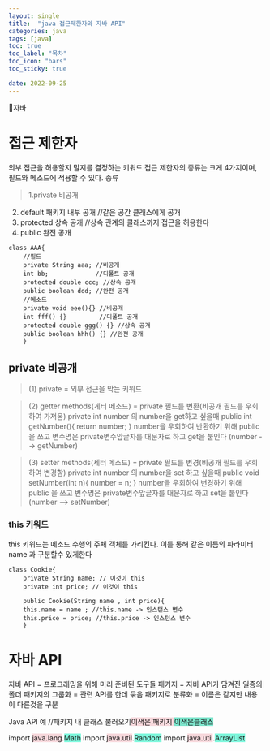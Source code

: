 ```yaml
---
layout: single
title:  "java 접근제한자와 자바 API"
categories: java
tags: [java]
toc: true
toc_label: "목차"
toc_icon: "bars"
toc_sticky: true

date: 2022-09-25
---
```

📘자바

# 접근 제한자
외부 접근을 허용할지 말지를 결정하는 키워드
접근 제한자의 종류는 크게 4가지이며, 필드와 메소드에 적용할 수 있다.
종류

> 1.private 비공개
2. default 패키지 내부 공개 //같은 공간 클래스에게 공개
3. protected 상속 공개 //상속 관계의 클래스까지 접근을 허용한다
4. public 완전 공개

```
class AAA{
	//필드
	private String aaa; //비공개
    int bb;				//디폴트 공개
    protected double ccc; //상속 공개
    public boolean ddd; //완전 공개
    //메소드
    private void eee(){} //비공개
    int fff() {}		 //디폴트 공개
    protected double ggg() {} //상속 공개
    public boolean hhh() {} //완전 공개
    }
```

## private 비공개
> (1) private = 외부 접근을 막는 키워드

> (2) getter methods(게터 메소드) = private 필드를 변환(비공개 필드를 우회하여 가져옴)
private int number 의 number을 get하고 싶을때
public int getNumber(){
return number;
}
number을 우회하여 반환하기 위해 public 을 쓰고 변수명은 private변수앞글자를 대문자로 하고 get을 붙인다 (number --> getNumber)

> (3) setter methods(세터 메소드) = private 필드를 변경(비공개 필드를 우회하여 변경함)
private int number 의 number을 set 하고 싶을때
public void setNumber(int n){
number = n;
}
number을 우회하여 변경하기 위해 public 을 쓰고 변수명은 private변수앞글자를 대문자로 하고 set을 붙인다 (number --> setNumber)


### this 키워드
this 키워드는 메소드 수행의 주체 객체를 가리킨다. 이를 통해 같은 이름의 파라미터 name 과 구분할수 있게한다
```
class Cookie{
	private String name; // 이것이 this
    private int price; // 이것이 this
    
    public Cookie(String name , int price){
    this.name = name ; //this.name -> 인스턴스 변수
    this.price = price; //this.price -> 인스턴스 변수
    }
```
# 자바 API
자바 API = 프로그래밍을 위해 미리 준비된 도구들
패키지 = 자바 API가 담겨진 일종의 폴더
패키지의 그룹화 = 관련 API를 한데 묶음
패키지로 분류화 = 이름은 같지만 내용이 다른것을 구분

Java API 예
//패키지 내 클래스 불러오기<span style="background-color: rgba(242,179,188,0.5)">이색은 패키지 <span style="background-color: rgba(2,242,188,0.5)">이색은클래스</span>

import <span style="background-color: rgba(242,179,188,0.5)">java.lang</span>.<span style="background-color: rgba(2,242,188,0.5)">Math</span>
import <span style="background-color: rgba(242,179,188,0.5)">java.util</span>.<span style="background-color: rgba(2,242,188,0.5)">Random</span>
import <span style="background-color: rgba(242,179,188,0.5)">java.util</span>.<span style="background-color: rgba(2,242,188,0.5)">ArrayList</span>

